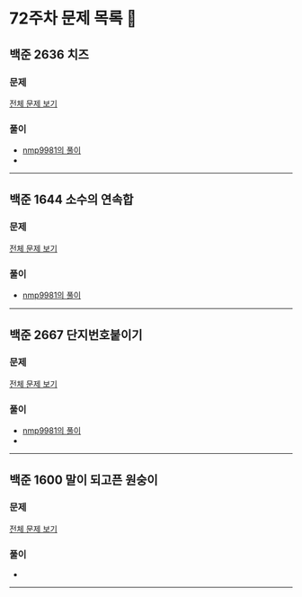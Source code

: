 # 72주차 문제 목록 📝

## 백준 2636 치즈   
### 문제
[전체 문제 보기](https://www.acmicpc.net/problem/2636)    

### 풀이
- [nmp9981의 풀이](https://blog.naver.com/tybnasgo/223125960350)
- 
___

## 백준 1644 소수의 연속합  
### 문제
[전체 문제 보기](https://www.acmicpc.net/problem/1644)

### 풀이
- [nmp9981의 풀이](https://blog.naver.com/tybnasgo/222516453691)

___

## 백준 2667 단지번호붙이기  
### 문제
[전체 문제 보기](https://www.acmicpc.net/problem/2667)

### 풀이
- [nmp9981의 풀이](https://blog.naver.com/tybnasgo/223133643375)
- 
___

## 백준 1600 말이 되고픈 원숭이  
### 문제
[전체 문제 보기](https://www.acmicpc.net/problem/1600)

### 풀이
- 
___
